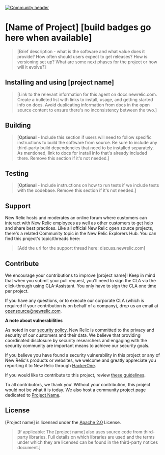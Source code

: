[![Community header](https://github.com/newrelic/opensource-website/raw/main/src/images/categories/Community_Project.png)](https://opensource.newrelic.com/oss-category/#community-project)

# [Name of Project] [build badges go here when available]

>[Brief description - what is the software and what value does it provide? How often should users expect to get releases? How is versioning set up? What are some next phases for the project or how will it evolve?]

## Installing and using [project name]

> [Link to the relevant information for this agent on docs.newrelic.com. Create a bulleted list with links to install, usage, and getting started info on docs. Avoid duplicating information from docs in the open source content to ensure there's no inconsistency between the two.]


## Building

>[**Optional** - Include this section if users will need to follow specific instructions to build the software from source. Be sure to include any third-party build dependencies that need to be installed separately. As mentioned, link to docs for install info that's already included there. Remove this section if it's not needed.]

## Testing

>[**Optional** - Include instructions on how to run tests if we include tests with the codebase. Remove this section if it's not needed.]

## Support

New Relic hosts and moderates an online forum where customers can interact with New Relic employees as well as other customers to get help and share best practices. Like all official New Relic open source projects, there's a related Community topic in the New Relic Explorers Hub. You can find this project's topic/threads here:

>[Add the url for the support thread here: discuss.newrelic.com]

## Contribute

We encourage your contributions to improve [project name]! Keep in mind that when you submit your pull request, you'll need to sign the CLA via the click-through using CLA-Assistant. You only have to sign the CLA one time per project.

If you have any questions, or to execute our corporate CLA (which is required if your contribution is on behalf of a company), drop us an email at opensource@newrelic.com.

**A note about vulnerabilities**

As noted in our [security policy](../../security/policy), New Relic is committed to the privacy and security of our customers and their data. We believe that providing coordinated disclosure by security researchers and engaging with the security community are important means to achieve our security goals.

If you believe you have found a security vulnerability in this project or any of New Relic's products or websites, we welcome and greatly appreciate you reporting it to New Relic through [HackerOne](https://hackerone.com/newrelic).

If you would like to contribute to this project, review [these guidelines](./CONTRIBUTING.md).

To all contributors, we thank you!  Without your contribution, this project would not be what it is today.  We also host a community project page dedicated to [Project Name](<LINK TO https://opensource.newrelic.com/projects/... PAGE>).

## License
[Project name] is licensed under the [Apache 2.0](http://apache.org/licenses/LICENSE-2.0.txt) License.
>[If applicable: The [project name] also uses source code from third-party libraries. Full details on which libraries are used and the terms under which they are licensed can be found in the third-party notices document.]

